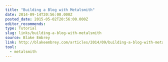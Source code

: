 ```yaml
---
title: "Building a Blog with Metalsmith"
date: 2014-09-14T20:56:00.000Z
posted_date: 2015-05-02T20:56:00.000Z
editor_recommends:
type: Tutorial
slug: links/building-a-blog-with-metalsmith
source: Blake Embrey
link: http://blakeembrey.com/articles/2014/09/building-a-blog-with-metalsmith/
tool:
  - metalsmith
---
```





